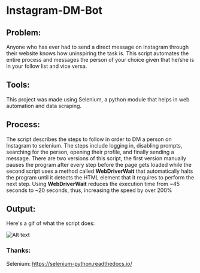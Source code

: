 # Instagram-DM-Bot

## Problem:
Anyone who has ever had to send a direct message on Instagram through their website knows how uninspiring the task is. 
This script automates the entire process and messages the person of your choice given that he/she is in your follow list and vice versa.

## Tools:
This project was made using Selenium, a python module that helps in web automation and data scraping. 

## Process:
The script describes the steps to follow in order to DM a person on Instagram to selenium. The steps include logging in, disabling prompts, searching for the person, opening their profile, and finally sending a message. There are two versions of this script, the first version manually pauses the program after every step before the page gets loaded while the second script uses a method called **WebDriverWait** that automatically halts the program until it detects the HTML element that it requires to perform the next step. Using **WebDriverWait** reduces the execution time from ~45 seconds to ~20 seconds, thus, increasing the speed by over 200%

## Output:

Here's a gif of what the script does:

![Alt text](Instagram_DM(Fast).gif) 

### Thanks:
Selenium: https://selenium-python.readthedocs.io/
